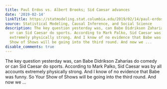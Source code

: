 ```yaml
---
title: Paul Erdos vs. Albert Brooks; Sid Caesar advances
date: '2019-02-14'
linkTitle: https://statmodeling.stat.columbia.edu/2019/02/14/paul-erdos-vs-albert-brooks-sid-caesar-advances/
source: Statistical Modeling, Causal Inference, and Social Science
description: The key question yesterday was, can Babe Didrikson Zaharias do comedy
  or can Sid Caesar do sports. According to Mark Palko, Sid Caesar was by all accounts
  extremely physically strong. And I know of no evidence that Babe was funny. So Your
  Show of Shows will be going into the third round. And now we ...
disable_comments: true
---
```

The key question yesterday was, can Babe Didrikson Zaharias do comedy or can Sid Caesar do sports. According to Mark Palko, Sid Caesar was by all accounts extremely physically strong. And I know of no evidence that Babe was funny. So Your Show of Shows will be going into the third round. And now we ...
